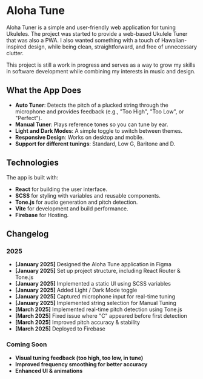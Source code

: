 # Aloha Tune
Aloha Tuner is a simple and user-friendly web application for tuning Ukuleles. The project was started to provide a web-based Ukulele Tuner that was also a PWA. I also wanted something with a touch of Hawaiian-inspired design, while being clean, straightforward, and free of unnecessary clutter. 

This project is still a work in progress and serves as a way to grow my skills in software development while combining my interests in music and design.

## What the App Does

- **Auto Tuner**: Detects the pitch of a plucked string through the microphone and provides feedback (e.g., "Too High", "Too Low", or "Perfect").
- **Manual Tuner**: Plays reference tones so you can tune by ear.
- **Light and Dark Modes**: A simple toggle to switch between themes.
- **Responsive Design**: Works on desktop and mobile.
- **Support for different tunings**: Standard, Low G, Baritone and D.

## Technologies

The app is built with:
- **React** for building the user interface.
- **SCSS** for styling with variables and reusable components.
- **Tone.js** for audio generation and pitch detection.
- **Vite** for development and build performance.
- **Firebase** for Hosting.

## Changelog

### 2025

- **[January 2025]** Designed the Aloha Tune application in Figma
- **[January 2025]** Set up project structure, including React Router & Tone.js
- **[January 2025]** Implemented a static UI using SCSS variables
- **[January 2025]** Added Light / Dark Mode toggle
- **[January 2025]** Captured microphone input for real-time tuning
- **[January 2025]** Implemented string selection for Manual Tuning
- **[March 2025]** Implemented real-time pitch detection using Tone.js
- **[March 2025]** Fixed issue where "C" appeared before first detection
- **[March 2025]** Improved pitch accuracy & stability
- **[March 2025]** Deployed to Firebase

### Coming Soon

- **Visual tuning feedback (too high, too low, in tune)**
- **Improved frequency smoothing for better accuracy**
- **Enhanced UI & animations**
